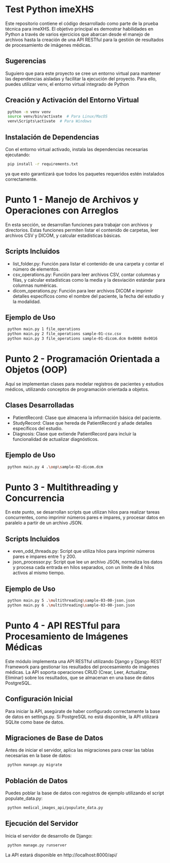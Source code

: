 # Test Python imeXHS

Este repositorio contiene el código desarrollado como parte de la prueba técnica para imeXHS. El objetivo principal es demostrar habilidades en Python a través de varios ejercicios que abarcan desde el manejo de archivos hasta la creación de una API RESTful para la gestión de resultados de procesamiento de imágenes médicas.

## Sugerencias

Suguiero que para este proyecto se cree un entorno virtual para mantener las dependencias aisladas y facilitar la ejecución del proyecto. Para ello, puedes utilizar venv, el entorno virtual integrado de Python

## Creación y Activación del Entorno Virtual

   ```bash
    python -m venv venv
    source venv/bin/activate  # Para Linux/MacOS
    venv\Scripts\activate  # Para Windows

   ```

## Instalación de Dependencias

Con el entorno virtual activado, instala las dependencias necesarias ejecutando:

   ```bash
    pip install -r requirements.txt

   ```
ya que esto garantizará que todos los paquetes requeridos estén instalados correctamente.

# Punto 1 - Manejo de Archivos y Operaciones con Arreglos

En esta sección, se desarrollan funciones para trabajar con archivos y directorios. Estas funciones permiten listar el contenido de carpetas, leer archivos CSV y DICOM, y calcular estadísticas básicas.

## Scripts Incluidos

- list_folder.py: Función para listar el contenido de una carpeta y contar el número de elementos.
- csv_operations.py: Función para leer archivos CSV, contar columnas y filas, y calcular estadísticas como la media y la desviación estándar para columnas numéricas.
- dicom_operations.py: Función para leer archivos DICOM e imprimir detalles específicos como el nombre del paciente, la fecha del estudio y la modalidad.

## Ejemplo de Uso

   ```bash
    python main.py 1 file_operations 
    python main.py 2 file_operations sample-01-csv.csv  
    python main.py 3 file_operations sample-01-dicom.dcm 0x0008 0x0016 

   ```
 
# Punto 2 - Programación Orientada a Objetos (OOP)

Aquí se implementan clases para modelar registros de pacientes y estudios médicos, utilizando conceptos de programación orientada a objetos.

## Clases Desarrolladas

- PatientRecord: Clase que almacena la información básica del paciente.
- StudyRecord: Clase que hereda de PatientRecord y añade detalles específicos del estudio.
- Diagnosis: Clase que extiende PatientRecord para incluir la funcionalidad de actualizar diagnósticos.

## Ejemplo de Uso

   ```bash
    python main.py 4 .\oop\sample-02-dicom.dcm

   ```

# Punto 3 - Multithreading y Concurrencia

En este punto, se desarrollan scripts que utilizan hilos para realizar tareas concurrentes, como imprimir números pares e impares, y procesar datos en paralelo a partir de un archivo JSON.

## Scripts Incluidos
- even_odd_threads.py: Script que utiliza hilos para imprimir números pares e impares entre 1 y 200.
- json_processor.py: Script que lee un archivo JSON, normaliza los datos y procesa cada entrada en hilos separados, con un límite de 4 hilos activos al mismo tiempo.

## Ejemplo de Uso

   ```bash
    python main.py 5 .\multithreading\sample-03-00-json.json   
    python main.py 6 .\multithreading\sample-03-00-json.json

   ```

# Punto 4 - API RESTful para Procesamiento de Imágenes Médicas

Este módulo implementa una API RESTful utilizando Django y Django REST Framework para gestionar los resultados del procesamiento de imágenes médicas. La API soporta operaciones CRUD (Crear, Leer, Actualizar, Eliminar) sobre los resultados, que se almacenan en una base de datos PostgreSQL.

## Configuración Inicial

Para iniciar la API, asegúrate de haber configurado correctamente la base de datos en settings.py. Si PostgreSQL no está disponible, la API utilizará SQLite como base de datos.

## Migraciones de Base de Datos

Antes de iniciar el servidor, aplica las migraciones para crear las tablas necesarias en la base de datos:

   ```bash
    python manage.py migrate
   ```

## Población de Datos

Puedes poblar la base de datos con registros de ejemplo utilizando el script populate_data.py:

   ```bash
    python medical_images_api/populate_data.py
   ```

## Ejecución del Servidor

Inicia el servidor de desarrollo de Django:

   ```bash
    python manage.py runserver
   ```

   La API estará disponible en http://localhost:8000/api/

